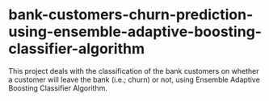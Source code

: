 # bank-customers-churn-prediction-using-ensemble-adaptive-boosting-classifier-algorithm
This project deals with the classification of the bank customers on whether a customer will leave the bank (i.e.; churn) or not, using Ensemble Adaptive Boosting Classifier Algorithm.
